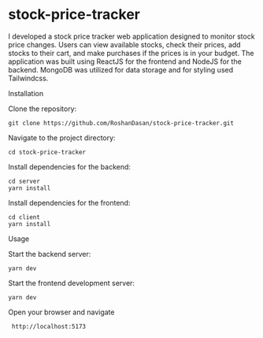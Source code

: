 # stock-price-tracker

I developed a stock price tracker web application designed to monitor stock price changes. Users can view available stocks, check their prices, add stocks to their cart, and make purchases if the prices is in your budget. 
The application was built using ReactJS for the frontend and NodeJS for the backend. MongoDB was utilized for data storage and for styling used Tailwindcss.

Installation

   Clone the repository:

    git clone https://github.com/RoshanDasan/stock-price-tracker.git

   Navigate to the project directory:


    cd stock-price-tracker

   Install dependencies for the backend:
    

    cd server
    yarn install
    

   Install dependencies for the frontend:

    cd client
    yarn install

Usage

   Start the backend server:
   
    yarn dev

   Start the frontend development server:
   
    yarn dev

   Open your browser and navigate 
   
     http://localhost:5173

     
     
